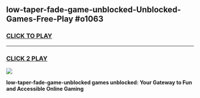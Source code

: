 
## low-taper-fade-game-unblocked-Unblocked-Games-Free-Play #o1063
<h3>
<a href="https://us.freeplayer.one?title=low-taper-fade-game-unblocked&ref=9M">CLICK TO PLAY</a></h3>
<hr>

<h3>
<a href="https://us.freeplayer.one?title=low-taper-fade-game-unblocked&ref=9M">CLICK 2 PLAY</a>
  
</h3>

<a href="https://us.freeplayer.one?title=low-taper-fade-game-unblocked&ref=9M"><img src="https://clearcache.store/games.png"></a>


**low-taper-fade-game-unblocked games unblocked: Your Gateway to Fun and Accessible Online Gaming**
